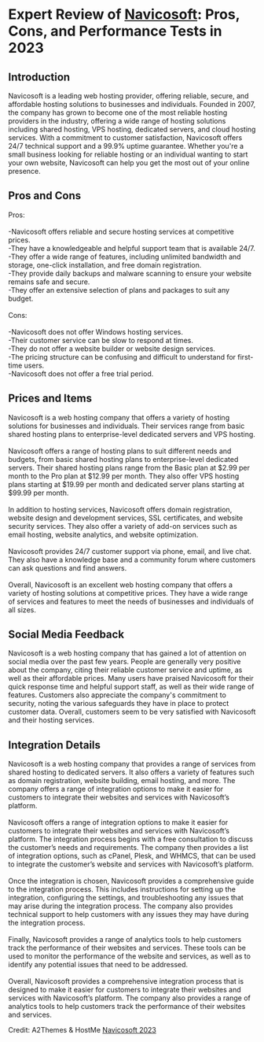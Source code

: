 <h1>Expert Review of <a href="https://a2themes.com/navicosoft-reviews">Navicosoft</a>: Pros, Cons, and Performance Tests in 2023</h1>
<h2>Introduction</h2>
Navicosoft is a leading web hosting provider, offering reliable, secure, and affordable hosting solutions to businesses and individuals. Founded in 2007, the company has grown to become one of the most reliable hosting providers in the industry, offering a wide range of hosting solutions including shared hosting, VPS hosting, dedicated servers, and cloud hosting services. With a commitment to customer satisfaction, Navicosoft offers 24/7 technical support and a 99.9% uptime guarantee. Whether you're a small business looking for reliable hosting or an individual wanting to start your own website, Navicosoft can help you get the most out of your online presence.
<h2>Pros and Cons</h2>
Pros:<br><br>-Navicosoft offers reliable and secure hosting services at competitive prices.<br>-They have a knowledgeable and helpful support team that is available 24/7.<br>-They offer a wide range of features, including unlimited bandwidth and storage, one-click installation, and free domain registration.<br>-They provide daily backups and malware scanning to ensure your website remains safe and secure.<br>-They offer an extensive selection of plans and packages to suit any budget.<br><br>Cons:<br><br>-Navicosoft does not offer Windows hosting services.<br>-Their customer service can be slow to respond at times.<br>-They do not offer a website builder or website design services.<br>-The pricing structure can be confusing and difficult to understand for first-time users.<br>-Navicosoft does not offer a free trial period.
<h2>Prices and Items</h2>
Navicosoft is a web hosting company that offers a variety of hosting solutions for businesses and individuals. Their services range from basic shared hosting plans to enterprise-level dedicated servers and VPS hosting. <br><br>Navicosoft offers a range of hosting plans to suit different needs and budgets, from basic shared hosting plans to enterprise-level dedicated servers. Their shared hosting plans range from the Basic plan at $2.99 per month to the Pro plan at $12.99 per month. They also offer VPS hosting plans starting at $19.99 per month and dedicated server plans starting at $99.99 per month.<br><br>In addition to hosting services, Navicosoft offers domain registration, website design and development services, SSL certificates, and website security services. They also offer a variety of add-on services such as email hosting, website analytics, and website optimization. <br><br>Navicosoft provides 24/7 customer support via phone, email, and live chat. They also have a knowledge base and a community forum where customers can ask questions and find answers. <br><br>Overall, Navicosoft is an excellent web hosting company that offers a variety of hosting solutions at competitive prices. They have a wide range of services and features to meet the needs of businesses and individuals of all sizes.
<h2>Social Media Feedback</h2>
Navicosoft is a web hosting company that has gained a lot of attention on social media over the past few years. People are generally very positive about the company, citing their reliable customer service and uptime, as well as their affordable prices. Many users have praised Navicosoft for their quick response time and helpful support staff, as well as their wide range of features. Customers also appreciate the company's commitment to security, noting the various safeguards they have in place to protect customer data. Overall, customers seem to be very satisfied with Navicosoft and their hosting services.
<h2>Integration Details</h2>
Navicosoft is a web hosting company that provides a range of services from shared hosting to dedicated servers. It also offers a variety of features such as domain registration, website building, email hosting, and more. The company offers a range of integration options to make it easier for customers to integrate their websites and services with Navicosoft’s platform.<br><br>Navicosoft offers a range of integration options to make it easier for customers to integrate their websites and services with Navicosoft’s platform. The integration process begins with a free consultation to discuss the customer’s needs and requirements. The company then provides a list of integration options, such as cPanel, Plesk, and WHMCS, that can be used to integrate the customer’s website and services with Navicosoft’s platform.<br><br>Once the integration is chosen, Navicosoft provides a comprehensive guide to the integration process. This includes instructions for setting up the integration, configuring the settings, and troubleshooting any issues that may arise during the integration process. The company also provides technical support to help customers with any issues they may have during the integration process.<br><br>Finally, Navicosoft provides a range of analytics tools to help customers track the performance of their websites and services. These tools can be used to monitor the performance of the website and services, as well as to identify any potential issues that need to be addressed.<br><br>Overall, Navicosoft provides a comprehensive integration process that is designed to make it easier for customers to integrate their websites and services with Navicosoft’s platform. The company also provides a range of analytics tools to help customers track the performance of their websites and services.
<p>Credit: A2Themes & HostMe <a href="https://a2themes.com/navicosoft-reviews">Navicosoft 2023</a></p>